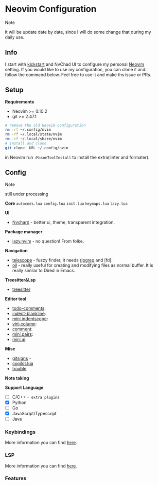 # Neovim Configuration

>[!NOTE]
> it will be update date by date, since I will do some change that during my daily use.

## Info

I start with [kickstart] and NvChad UI to configure my personal [Neovim] setting. If you would like to use my configuration, you can clone it and follow the command below. Feel free to use it and make ths issue or PRs.

## Setup

**Requirements**
- Neovim >= 0.10.2
- git >= 2.47.1

```bash
# remove the old Neovim configuration
rm -rf ~/.config/nvim
rm -rf ~/.local/state/nvim
rm -rf ~/.local/share/nvim
# install and clone
git clone  URL ~/.config/nvim
```
in Neovim run `:MasonToolInstall` to install the extra(linter and formater).
<!-- ```bash -->
<!-- # add the submodule -->
<!-- git submodule add https://github.com/WeiTing1991/wtemacs.git .emacs.d -->
<!---->
<!-- git submodule update --init --recursive -->
<!---->
<!-- git submodule update --remote --merge -->
<!---->
<!-- ``` -->

## Config

> [!NOTE]
> still under processing

**Core**
    `autocmds.lua`
    `config.lua`
    `init.lua`
    `keymaps.lua`
    `lazy.lua`

**UI**
- [Nvchard](https://github.com/NvChad/ui) - better ui, theme, transparent integration.

**Package manager**
- [lazy.nvim](https://github.com/folke/lazy.nvim) - no question! From folke.

**Navigation**
- [telescope](https://github.com/nvim-telescope/telescope.nvim) - fuzzy finder, it needs [ripgrep] and [fd].
- [oil](https://github.com/stevearc/oil.nvim) - really useful for creating and modifying files as normal buffer. It is really similar to Dired in Emacs.

**Treesitter&Lsp**
- [treesitter](https://github.com/nvim-treesitter/nvim-treesitter)

**Editor tool**
  - [todo-comments]():
  - [indent-blankline]():
  - [mini.indentscope]():
  - [virt-column]():
  - [comment]():
  - [mini.pairs]():
  - [mini.ai]():

**Misc**
  - [gitsigns](https://github.com/lewis6991/gitsigns.nvim) -
  - [copilot.lua](https://github.com/zbirenbaum/copilot.lua)
  - [trouble](https://github.com/folke/trouble.nvim)

**Note taking**
<!--   - [render markdown](https://github.com/MeanderingProgrammer/render-markdown.nvim) -->
<!--   - [markdown-preview](https://github.com/iamcco/markdown-preview.nvim) -->
<!---->

**Support Language**

  - [ ]  C/C++ `- extra plugins`
  - [x]  Python
  - [ ]  Go
  - [x]  JavaScript/Typescript
  - [ ]  Java

  <!-- - [x] list -->
  <!-- - [-] list -->


### Keybindings

More information you can find [here](https://weiting1991.github.io/weitingworks/posts/240927_neovim_setup/).

### LSP

More information you can find [here](https://weiting1991.github.io/weitingworks/posts/240927_neovim_setup/).

### Features

<!-- link -->
[kickstart]: https://github.com/nvim-lua/kickstart.nvim
[Neovim]: https://neovim.io/
[GNU stow]: https://www.gnu.org/software/stow/manual/stow.html
[ripgrep]:
[fd]:

